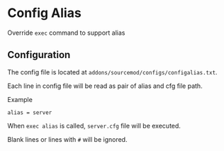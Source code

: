 # Config Alias

Override `exec` command to support alias

## Configuration

The config file is located at `addons/sourcemod/configs/configalias.txt`.

Each line in config file will be read as pair of alias and cfg file path.

Example
```
alias = server
```
When `exec alias` is called, `server.cfg` file will be executed.

Blank lines or lines with `#` will be ignored.